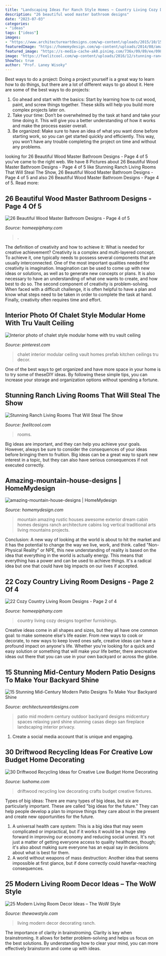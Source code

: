 ```yaml
---
title: "Landscaping Ideas For Ranch Style Homes ~ Country Living Cozy Designs Together Furnishings"
description: "26 beautiful wood master bathroom designs"
date: "2023-07-03"
categories:
- "ideas"
tags: ["ideas"]
images:
- "https://www.architectureartdesigns.com/wp-content/uploads/2015/10/15-Stunning-Mid-Century-Modern-Patio-Designs-To-Make-Your-Backyard-Shine-9-630x421.jpg"
featuredImage: "https://homemydesign.com/wp-content/uploads/2014/08/amazing-mountain-house-designs.jpg"
featured_image: "https://s-media-cache-ak0.pinimg.com/736x/09/89/ee/0989ee4e2b4fe88fab62088290d5febb--chalet-style-interior-photo.jpg"
image: "https://feelitcool.com/wp-content/uploads/2016/12/stunning-ranch-living-rooms16-768x612.jpg"
ShowToc: true
author: "Prof. Laney Wisoky"
---
```



Best ways to do a project:
Doing a project yourself is a great way to learn how to do things, but there are a lot of different ways to go about it. Here are some of the best ways to do projects: 
1. Go ahead and start with the basics: Start by learning how to cut wood, paint, and screw things together. These skills will help you build more complex projects later on. 
2. Take your time: Don’t be overwhelmed by the task at hand and take your time doing it. This will give you a better understanding of how it works and make the process easier overall. 
3. Be organized: Make sure to have an idea of what you want done before starting work, so you can get started quickly and efficiently. This way, you won’t have any trouble completing the project on time and without any problems.

	

		
looking for 26 Beautiful Wood Master Bathroom Designs - Page 4 of 5 you've came to the right web. We have 8 Pictures about 26 Beautiful Wood Master Bathroom Designs - Page 4 of 5 like Stunning Ranch Living Rooms That Will Steal The Show, 26 Beautiful Wood Master Bathroom Designs - Page 4 of 5 and also 26 Beautiful Wood Master Bathroom Designs - Page 4 of 5. Read more:
		
    
## 26 Beautiful Wood Master Bathroom Designs - Page 4 Of 5

<img loading=lazy src="https://homeepiphany.com/wp-content/uploads/2015/07/26-Beautiful-Wood-Master-Bathroom-Designs-19.jpg" onerror="this.onerror=null;this.src='https://tse1.mm.bing.net/th?id=OIP.aHR1Vzd0dTRmPRmfeBqBvwHaLI&amp;pid=15.1';" alt="26 Beautiful Wood Master Bathroom Designs - Page 4 of 5">

_Source: homeepiphany.com_

>. 

	

The definition of creativity and how to achieve it: What is needed for creative achievement?
Creativity is a complex and multi-layered concept. To achieve it, one typically needs to possess several components that are usually interconnected. One of the most important qualities needed for creativity is imagination. Imagination can be used to come up with new ideas or solutions, as well as to generate new concepts or plans. It is also necessary to have an understanding of what one wants to create, and how best to do so. The second component of creativity is problem-solving. When faced with a difficult challenge, it is often helpful to have a plan and know what steps need to be taken in order to complete the task at hand. Finally, creativity often requires time and effort.

    
## Interior Photo Of Chalet Style Modular Home With Tru Vault Ceiling

<img loading=lazy src="https://s-media-cache-ak0.pinimg.com/736x/09/89/ee/0989ee4e2b4fe88fab62088290d5febb--chalet-style-interior-photo.jpg" onerror="this.onerror=null;this.src='https://tse3.mm.bing.net/th?id=OIP.sKNiqCwtXwoVwMsx_l3i0wHaLJ&amp;pid=15.1';" alt="Interior photo of chalet style modular home with tru vault ceiling">

_Source: pinterest.com_

>chalet interior modular ceiling vault homes prefab kitchen ceilings tru decor. 

	

One of the best ways to get organized and have more space in your home is to try some of theseDIY ideas. By following these simple tips, you can increase your storage and organization options without spending a fortune.

    
## Stunning Ranch Living Rooms That Will Steal The Show

<img loading=lazy src="https://feelitcool.com/wp-content/uploads/2016/12/stunning-ranch-living-rooms16-768x612.jpg" onerror="this.onerror=null;this.src='https://tse4.mm.bing.net/th?id=OIP.aRprCno1n5eOXhh9Sk7CegHaF5&amp;pid=15.1';" alt="Stunning Ranch Living Rooms That Will Steal The Show">

_Source: feelitcool.com_

>rooms. 

	

Big ideas are important, and they can help you achieve your goals. However, always be sure to consider the consequences of your ideas before bringing them to fruition. Big ideas can be a great way to spark new interest in a topic, but they can also have serious consequences if not executed correctly.

    
## Amazing-mountain-house-designs | HomeMydesign

<img loading=lazy src="https://homemydesign.com/wp-content/uploads/2014/08/amazing-mountain-house-designs.jpg" onerror="this.onerror=null;this.src='https://tse4.mm.bing.net/th?id=OIP.G5rjRi080EPUotSNQ6h5lwHaLH&amp;pid=15.1';" alt="amazing-mountain-house-designs | HomeMydesign">

_Source: homemydesign.com_

>mountain amazing rustic houses awesome exterior dream cabin homes designs ranch architecture cabins log vertical traditional arts living mountains projects. 

	

Conclusion:
A new way of looking at the world is about to hit the market and it has the potential to change the way we live, work, and think. called "Non-Physical Reality" or NPE, this new understanding of reality is based on the idea that everything in the world is actually energy. This means that everything has a power and can be used to achieve things. It's a radical idea but one that could have big impacts on our lives if accepted.

    
## 22 Cozy Country Living Room Designs - Page 2 Of 4

<img loading=lazy src="https://homeepiphany.com/wp-content/uploads/2015/06/22-Cozy-Country-Living-Room-Designs-6.jpg" onerror="this.onerror=null;this.src='https://tse3.mm.bing.net/th?id=OIP.AWiUyyizqdtLeNWcA0upwwHaFj&amp;pid=15.1';" alt="22 Cozy Country Living Room Designs - Page 2 of 4">

_Source: homeepiphany.com_

>country living cozy designs together furnishings. 

	

Creative ideas come in all shapes and sizes, but they all have one common goal: to make someone else's life easier. From new ways to cook or decorate, to new ways to keep loved ones safe, creative ideas can have a profound impact on anyone's life. Whether you're looking for a quick and easy solution or something that will make your life better, there arecreative ideas out there that you can use in your own backyard or across the globe.

    
## 15 Stunning Mid-Century Modern Patio Designs To Make Your Backyard Shine

<img loading=lazy src="https://www.architectureartdesigns.com/wp-content/uploads/2015/10/15-Stunning-Mid-Century-Modern-Patio-Designs-To-Make-Your-Backyard-Shine-9-630x421.jpg" onerror="this.onerror=null;this.src='https://tse4.mm.bing.net/th?id=OIP.AM0ZQTD1vUCQfgHiWFvstwHaE8&amp;pid=15.1';" alt="15 Stunning Mid-Century Modern Patio Designs To Make Your Backyard Shine">

_Source: architectureartdesigns.com_

>patio mid modern century outdoor backyard designs midcentury spaces relaxing yard shine stunning casas diego san fireplace landscaping interior privacy. 

	

1. Create a social media account that is unique and engaging.

    
## 30 Driftwood Recycling Ideas For Creative Low Budget Home Decorating

<img loading=lazy src="https://www.lushome.com/wp-content/uploads/2015/08/driftwood-crafts-recycling-ideas-home-decorating-13.jpg" onerror="this.onerror=null;this.src='https://tse2.mm.bing.net/th?id=OIP.xb7pRIlDOBpBWSmFQvdoGAAAAA&amp;pid=15.1';" alt="30 Driftwood Recycling Ideas for Creative Low Budget Home Decorating">

_Source: lushome.com_

>driftwood recycling low decorating crafts budget creative fixtures. 

	

Types of big ideas:
There are many types of big ideas, but six are particularly important. These are called "big ideas for the future." They can help people develop a plan to improve things they care about in the present and create new opportunities for the future.
1. A universal health care system: This is a big idea that may seem complicated or impractical, but if it works it would be a huge step forward in improving our economy and reducing social unrest. It's not just a matter of getting everyone access to quality healthcare, though; it's also about making sure everyone has an equal say in decisions about what is best for them.
2. A world without weapons of mass destruction: Another idea that seems impossible at first glance, but if done correctly could havefar-reaching consequences.

    
## 25 Modern Living Room Decor Ideas – The WoW Style

<img loading=lazy src="http://thewowstyle.com/wp-content/uploads/2015/01/ranch-house-decorating-ideas-decorating-ideas-for-living-room-a-clean-modern-and-warm.jpg" onerror="this.onerror=null;this.src='https://tse1.mm.bing.net/th?id=OIP.yudGxcyxgHL3rmJxy4KUmQHaLH&amp;pid=15.1';" alt="25 Modern Living Room Decor Ideas – The WoW Style">

_Source: thewowstyle.com_

>living modern decor decorating ranch. 

	

The importance of clarity in brainstroming.
Clarity is key when brainstroming. It allows for better problem-solving and helps us focus on the best solutions. By understanding how to clear your mind, you can more effectively brainstorm and come up with ideas.

